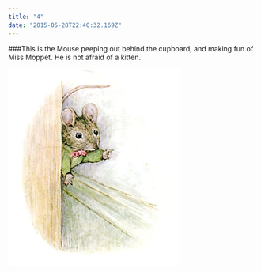 ```yaml
---
title: "4"
date: "2015-05-28T22:40:32.169Z"
---
```


###This is the Mouse peeping out behind the cupboard, and making fun of Miss Moppet. He is not afraid of a kitten.

![Punky Dunk sleeps](./m13.jpg)


